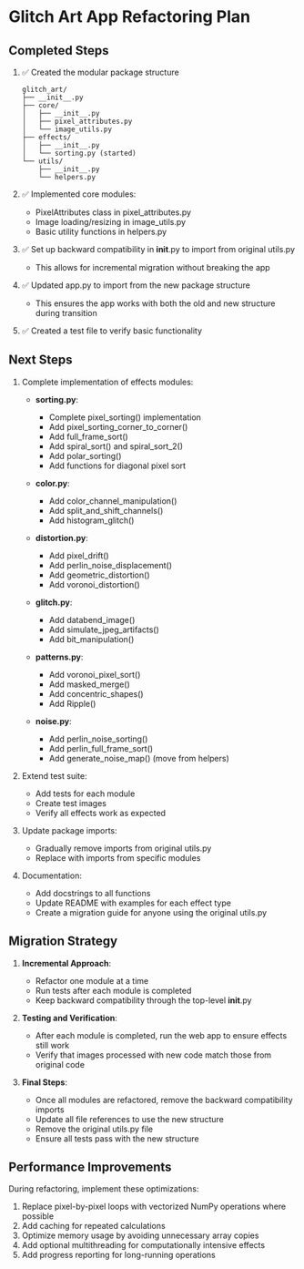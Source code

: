 # Glitch Art App Refactoring Plan

## Completed Steps

1. ✅ Created the modular package structure 
   ```
   glitch_art/
   ├── __init__.py
   ├── core/
   │   ├── __init__.py
   │   ├── pixel_attributes.py
   │   └── image_utils.py
   ├── effects/
   │   ├── __init__.py
   │   └── sorting.py (started)
   └── utils/
       ├── __init__.py
       └── helpers.py
   ```

2. ✅ Implemented core modules:
   - PixelAttributes class in pixel_attributes.py
   - Image loading/resizing in image_utils.py
   - Basic utility functions in helpers.py

3. ✅ Set up backward compatibility in __init__.py to import from original utils.py
   - This allows for incremental migration without breaking the app

4. ✅ Updated app.py to import from the new package structure
   - This ensures the app works with both the old and new structure during transition

5. ✅ Created a test file to verify basic functionality

## Next Steps

1. Complete implementation of effects modules:

   - **sorting.py**:
     - Complete pixel_sorting() implementation
     - Add pixel_sorting_corner_to_corner()
     - Add full_frame_sort()
     - Add spiral_sort() and spiral_sort_2()
     - Add polar_sorting()
     - Add functions for diagonal pixel sort

   - **color.py**:
     - Add color_channel_manipulation()
     - Add split_and_shift_channels()
     - Add histogram_glitch()

   - **distortion.py**:
     - Add pixel_drift()
     - Add perlin_noise_displacement()
     - Add geometric_distortion()
     - Add voronoi_distortion()

   - **glitch.py**:
     - Add databend_image()
     - Add simulate_jpeg_artifacts()
     - Add bit_manipulation()

   - **patterns.py**:
     - Add voronoi_pixel_sort()
     - Add masked_merge()
     - Add concentric_shapes()
     - Add Ripple()

   - **noise.py**:
     - Add perlin_noise_sorting()
     - Add perlin_full_frame_sort()
     - Add generate_noise_map() (move from helpers)

2. Extend test suite:
   - Add tests for each module
   - Create test images
   - Verify all effects work as expected

3. Update package imports:
   - Gradually remove imports from original utils.py
   - Replace with imports from specific modules

4. Documentation:
   - Add docstrings to all functions
   - Update README with examples for each effect type
   - Create a migration guide for anyone using the original utils.py

## Migration Strategy

1. **Incremental Approach**:
   - Refactor one module at a time
   - Run tests after each module is completed
   - Keep backward compatibility through the top-level __init__.py

2. **Testing and Verification**:
   - After each module is completed, run the web app to ensure effects still work
   - Verify that images processed with new code match those from original code

3. **Final Steps**:
   - Once all modules are refactored, remove the backward compatibility imports
   - Update all file references to use the new structure
   - Remove the original utils.py file
   - Ensure all tests pass with the new structure

## Performance Improvements

During refactoring, implement these optimizations:

1. Replace pixel-by-pixel loops with vectorized NumPy operations where possible
2. Add caching for repeated calculations
3. Optimize memory usage by avoiding unnecessary array copies
4. Add optional multithreading for computationally intensive effects
5. Add progress reporting for long-running operations 